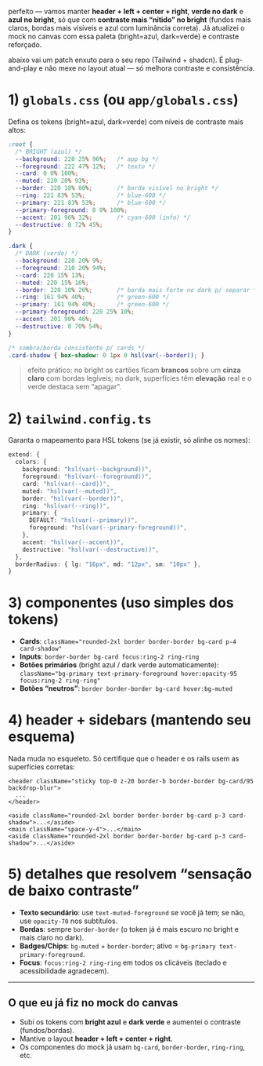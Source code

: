 perfeito — vamos manter **header + left + center + right**, **verde no dark** e **azul no bright**, só que com **contraste mais “nítido” no bright** (fundos mais claros, bordas mais visíveis e azul com luminância correta). Já atualizei o mock no canvas com essa paleta (bright=azul, dark=verde) e contraste reforçado.

abaixo vai um patch enxuto para o seu repo (Tailwind + shadcn). É plug-and-play e não mexe no layout atual — só melhora contraste e consistência.

# 1) `globals.css` (ou `app/globals.css`)

Defina os tokens (bright=azul, dark=verde) com níveis de contraste mais altos:

```css
:root {
  /* BRIGHT (azul) */
  --background: 220 25% 96%;   /* app bg */
  --foreground: 222 47% 12%;   /* texto */
  --card: 0 0% 100%;
  --muted: 220 20% 93%;
  --border: 220 18% 80%;       /* borda visível no bright */
  --ring: 221 83% 53%;         /* blue-600 */
  --primary: 221 83% 53%;      /* blue-600 */
  --primary-foreground: 0 0% 100%;
  --accent: 201 96% 32%;       /* cyan-600 (info) */
  --destructive: 0 72% 45%;
}

.dark {
  /* DARK (verde) */
  --background: 220 20% 9%;
  --foreground: 210 20% 94%;
  --card: 220 15% 13%;
  --muted: 220 15% 16%;
  --border: 220 10% 26%;       /* borda mais forte no dark p/ separar */
  --ring: 161 94% 40%;         /* green-600 */
  --primary: 161 94% 40%;      /* green-600 */
  --primary-foreground: 220 25% 10%;
  --accent: 201 90% 46%;
  --destructive: 0 70% 54%;
}

/* sombra/borda consistente p/ cards */
.card-shadow { box-shadow: 0 1px 0 hsl(var(--border)); }
```

> efeito prático: no bright os cartões ficam **brancos** sobre um **cinza claro** com bordas legíveis; no dark, superfícies têm **elevação** real e o verde destaca sem “apagar”.

# 2) `tailwind.config.ts`

Garanta o mapeamento para HSL tokens (se já existir, só alinhe os nomes):

```ts
extend: {
  colors: {
    background: "hsl(var(--background))",
    foreground: "hsl(var(--foreground))",
    card: "hsl(var(--card))",
    muted: "hsl(var(--muted))",
    border: "hsl(var(--border))",
    ring: "hsl(var(--ring))",
    primary: {
      DEFAULT: "hsl(var(--primary))",
      foreground: "hsl(var(--primary-foreground))",
    },
    accent: "hsl(var(--accent))",
    destructive: "hsl(var(--destructive))",
  },
  borderRadius: { lg: "16px", md: "12px", sm: "10px" },
}
```

# 3) componentes (uso simples dos tokens)

* **Cards**: `className="rounded-2xl border border-border bg-card p-4 card-shadow"`
* **Inputs**: `border-border bg-card focus:ring-2 ring-ring`
* **Botões primários** (bright azul / dark verde automaticamente):
  `className="bg-primary text-primary-foreground hover:opacity-95 focus:ring-2 ring-ring"`
* **Botões “neutros”**: `border border-border bg-card hover:bg-muted`

# 4) header + sidebars (mantendo seu esquema)

Nada muda no esqueleto. Só certifique que o header e os rails usem as superfícies corretas:

```tsx
<header className="sticky top-0 z-20 border-b border-border bg-card/95 backdrop-blur">
  ...
</header>

<aside className="rounded-2xl border border-border bg-card p-3 card-shadow">...</aside>
<main className="space-y-4">...</main>
<aside className="rounded-2xl border border-border bg-card p-3 card-shadow">...</aside>
```

# 5) detalhes que resolvem “sensação de baixo contraste”

* **Texto secundário**: use `text-muted-foreground` se você já tem; se não, use `opacity-70` nos subtítulos.
* **Bordas**: sempre `border-border` (o token já é mais escuro no bright e mais claro no dark).
* **Badges/Chips**: `bg-muted` + `border-border`; ativo = `bg-primary text-primary-foreground`.
* **Focus**: `focus:ring-2 ring-ring` em todos os clicáveis (teclado e acessibilidade agradecem).

---

## O que eu já fiz no mock do canvas

* Subi os tokens com **bright azul** e **dark verde** e aumentei o contraste (fundos/bordas).
* Mantive o layout **header + left + center + right**.
* Os componentes do mock já usam `bg-card`, `border-border`, `ring-ring`, etc.
